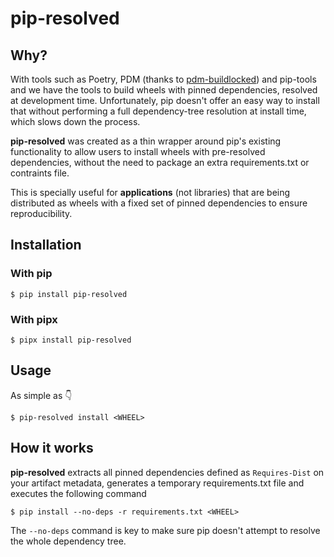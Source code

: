 # pip-resolved

## Why?
With tools such as Poetry, PDM (thanks to [pdm-buildlocked](https://github.com/gazpachoking/pdm-buildlocked)) and pip-tools and we have the tools to build wheels with pinned dependencies, resolved at development time. Unfortunately, pip doesn't offer an easy way to install that without performing a full dependency-tree resolution at install time, which slows down the process.

**pip-resolved** was created as a thin wrapper around pip's existing functionality to allow users to install wheels with pre-resolved dependencies, without the need to package an extra requirements.txt or contraints file.

This is specially useful for **applications** (not libraries) that are being distributed as wheels with a fixed set of pinned dependencies to ensure reproducibility.

## Installation

### With pip
```shell
$ pip install pip-resolved
```

### With pipx
```shell
$ pipx install pip-resolved
```

## Usage
As simple as :point_down:
```shell
$ pip-resolved install <WHEEL>
```


## How it works
**pip-resolved** extracts all pinned dependencies defined as `Requires-Dist` on your artifact metadata, generates a temporary requirements.txt file and executes the following command

```shell
$ pip install --no-deps -r requirements.txt <WHEEL>
```

The `--no-deps` command is key to make sure pip doesn't attempt to resolve the whole dependency tree.
